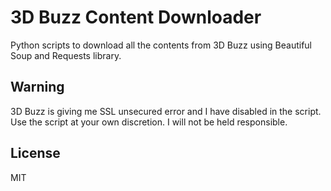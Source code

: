 # 3D Buzz Content Downloader

Python scripts to download all the contents from 3D Buzz using Beautiful Soup and Requests library.

## Warning
3D Buzz is giving me SSL unsecured error and I have disabled in the script. Use the script at your own discretion. I will not be held responsible.

## License

MIT